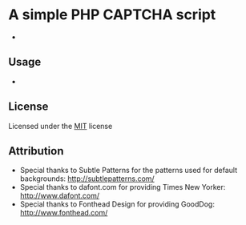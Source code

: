 # A simple PHP CAPTCHA script

-

## Usage

-

## License

Licensed under the [MIT](LICENSE.md) license

## Attribution

- Special thanks to Subtle Patterns for the patterns used for default backgrounds: <http://subtlepatterns.com/>
- Special thanks to dafont.com for providing Times New Yorker: <http://www.dafont.com/>
- Special thanks to Fonthead Design for providing GoodDog: <http://www.fonthead.com/>
